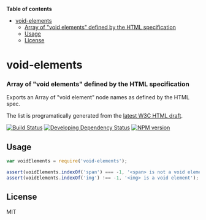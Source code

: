 <!-- START doctoc generated TOC please keep comment here to allow auto update -->
<!-- DON'T EDIT THIS SECTION, INSTEAD RE-RUN doctoc TO UPDATE -->
**Table of contents**

- [void-elements](#void-elements)
    - [Array of "void elements" defined by the HTML specification](#array-of-void-elements-defined-by-the-html-specification)
  - [Usage](#usage)
  - [License](#license)

<!-- END doctoc generated TOC please keep comment here to allow auto update -->

void-elements
==============

### Array of "void elements" defined by the HTML specification

Exports an Array of "void element" node names as defined by the HTML spec.

The list is programatically generated from the [latest W3C HTML draft](http://www.w3.org/html/wg/drafts/html/master/syntax.html#void-elements).

[![Build Status](https://img.shields.io/travis/jadejs/void-elements/master.svg?style=flat)](https://travis-ci.org/jadejs/void-elements)
[![Developing Dependency Status](https://img.shields.io/david/dev/jadejs/void-elements.svg?style=flat)](https://david-dm.org/jadejs/void-elements#info=devDependencies)
[![NPM version](https://img.shields.io/npm/v/void-elements.svg?style=flat)](https://www.npmjs.org/package/void-elements)

Usage
-----

```js
var voidElements = require('void-elements');

assert(voidElements.indexOf('span') === -1, '<span> is not a void element');
assert(voidElements.indexOf('img') !== -1, '<img> is a void element');
```

License
-------

MIT
